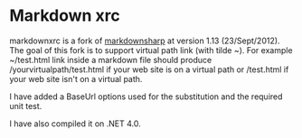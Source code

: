 Markdown xrc
====================

markdownxrc is a fork of [markdownsharp][] at version 1.13 (23/Sept/2012).
The goal of this fork is to support virtual path link (with tilde ~).
For example ~/test.html link inside a markdown file should produce 
/yourvirtualpath/test.html if your web site is on a virtual path or 
/test.html if your web site isn't on a virtual path.

I have added a BaseUrl options used for the substitution and the required unit test.

I have also compiled it on .NET 4.0.

[markdownsharp]: http://code.google.com/p/markdownsharp/
